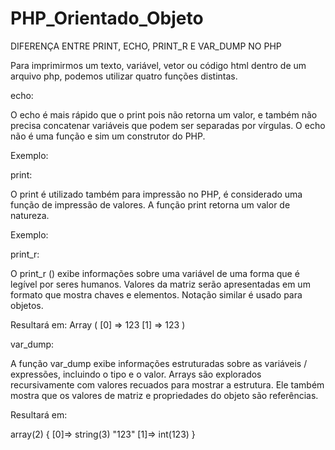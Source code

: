 # PHP_Orientado_Objeto
DIFERENÇA ENTRE PRINT, ECHO, PRINT_R E VAR_DUMP NO PHP

Para imprimirmos um texto, variável, vetor ou código html dentro de um arquivo php, 
podemos utilizar quatro funções distintas. 


echo:

O echo é mais rápido que o print pois não retorna um valor, e também não precisa concatenar variáveis 
que podem ser separadas por vírgulas. O echo não é uma função e sim um construtor do PHP.

Exemplo:

<?php
echo $var1, $var2;
?>
print:

O print é utilizado também para impressão no PHP, é considerado uma função de impressão de valores.
 A função print retorna um valor de natureza. 
 
 Exemplo:
 
 <?php
 print $var1 . $var2;
 ?>
 
print_r:

O print_r () exibe informações sobre uma variável de uma forma que é legível por seres humanos.
 Valores da matriz serão apresentadas em um formato que mostra chaves e elementos.
 Notação similar é usado para objetos.
 
<?php

$array = array('123',123);
print_r($array);

?>

Resultará em:
Array
(
    [0] => 123
    [1] => 123
)

var_dump:

A função var_dump exibe informações estruturadas sobre as variáveis ​​/ expressões, incluindo o tipo e o valor.
 Arrays são explorados recursivamente com valores recuados para mostrar a estrutura. Ele também mostra que
 os valores de matriz e propriedades do objeto são referências.
 
<?php

$array = array('123',123);
var_dump($array);

?>

Resultará em:

array(2) {
  [0]=>
  string(3) "123"
  [1]=>
  int(123)
}
